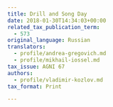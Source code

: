 ```yaml
---
title: Drill and Song Day
date: 2018-01-30T14:34:03+00:00
related_tax_publication_term:
  - 573
original_language: Russian
translators:
  - profile/andrea-gregovich.md
  - profile/mikhail-iossel.md
tax_issue: AGNI 67
authors:
  - profile/vladimir-kozlov.md
tax_format: Print

---
```

